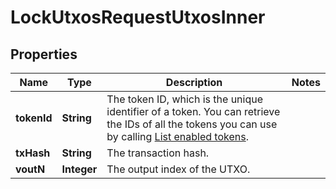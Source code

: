 

# LockUtxosRequestUtxosInner


## Properties

| Name | Type | Description | Notes |
|------------ | ------------- | ------------- | -------------|
|**tokenId** | **String** | The token ID, which is the unique identifier of a token. You can retrieve the IDs of all the tokens you can use by calling [List enabled tokens](/v2/api-references/wallets/list-enabled-tokens). |  |
|**txHash** | **String** | The transaction hash. |  |
|**voutN** | **Integer** | The output index of the UTXO. |  |



